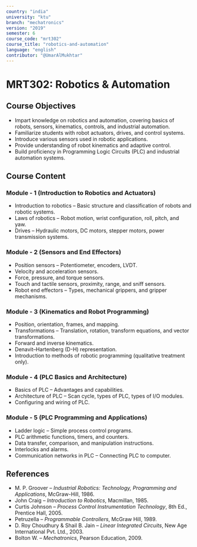 ```yaml
---
country: "india"
university: "ktu"
branch: "mechatronics"
version: "2019"
semester: 6
course_code: "mrt302"
course_title: "robotics-and-automation"
language: "english"
contributor: "@UmarAlMukhtar"
---
```


# MRT302: Robotics & Automation  

## Course Objectives  

* Impart knowledge on robotics and automation, covering basics of robots, sensors, kinematics, controls, and industrial automation.  
* Familiarize students with robot actuators, drives, and control systems.  
* Introduce various sensors used in robotic applications.  
* Provide understanding of robot kinematics and adaptive control.  
* Build proficiency in Programming Logic Circuits (PLC) and industrial automation systems.  

## Course Content  

### Module - 1 (Introduction to Robotics and Actuators)  

* Introduction to robotics – Basic structure and classification of robots and robotic systems.  
* Laws of robotics – Robot motion, wrist configuration, roll, pitch, and yaw.  
* Drives – Hydraulic motors, DC motors, stepper motors, power transmission systems.  

### Module - 2 (Sensors and End Effectors)  

* Position sensors – Potentiometer, encoders, LVDT.  
* Velocity and acceleration sensors.  
* Force, pressure, and torque sensors.  
* Touch and tactile sensors, proximity, range, and sniff sensors.  
* Robot end effectors – Types, mechanical grippers, and gripper mechanisms.  

### Module - 3 (Kinematics and Robot Programming)  

* Position, orientation, frames, and mapping.  
* Transformations – Translation, rotation, transform equations, and vector transformations.  
* Forward and inverse kinematics.  
* Denavit–Hartenberg (D-H) representation.  
* Introduction to methods of robotic programming (qualitative treatment only).  

### Module - 4 (PLC Basics and Architecture)  

* Basics of PLC – Advantages and capabilities.  
* Architecture of PLC – Scan cycle, types of PLC, types of I/O modules.  
* Configuring and wiring of PLC.  

### Module - 5 (PLC Programming and Applications)  

* Ladder logic – Simple process control programs.  
* PLC arithmetic functions, timers, and counters.  
* Data transfer, comparison, and manipulation instructions.  
* Interlocks and alarms.  
* Communication networks in PLC – Connecting PLC to computer.  

## References  

* M. P. Groover – *Industrial Robotics: Technology, Programming and Applications*, McGraw-Hill, 1986.  
* John Craig – *Introduction to Robotics*, Macmillan, 1985.  
* Curtis Johnson – *Process Control Instrumentation Technology*, 8th Ed., Prentice Hall, 2005.  
* Petruzella – *Programmable Controllers*, McGraw Hill, 1989.  
* D. Roy Choudhury & Shail B. Jain – *Linear Integrated Circuits*, New Age International Pvt. Ltd., 2003.  
* Bolton W. – *Mechatronics*, Pearson Education, 2009.  
